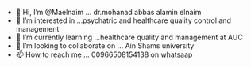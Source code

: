 - 👋 Hi, I’m @Maelnaim ... dr.mohanad abbas alamin elnaim
- 👀 I’m interested in ...psychatric and healthcare quality control and management
- 🌱 I’m currently learning ...healthcare quality and management at AUC
- 💞️ I’m looking to collaborate on ... Ain Shams university
- 📫 How to reach me ... 00966508154138 on whatsaap

<!---
Maelnaim/Maelnaim is a ✨ special ✨ repository because its `README.md` (this file) appears on your GitHub profile.
You can click the Preview link to take a look at your changes.
--->
